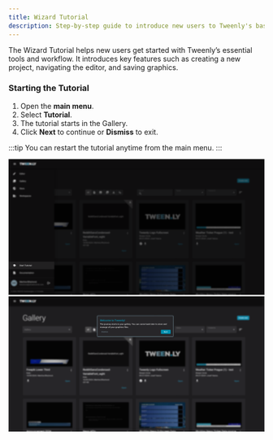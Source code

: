 ```yaml
---
title: Wizard Tutorial
description: Step-by-step guide to introduce new users to Tweenly's basic functionalities.
---
```


The Wizard Tutorial helps new users get started with Tweenly’s essential tools and workflow. It introduces key features such as creating a new project, navigating the editor, and saving graphics.

### Starting the Tutorial

1. Open the **main menu**.
2. Select **Tutorial**.
3. The tutorial starts in the Gallery.
4. Click **Next** to continue or **Dismiss** to exit.

:::tip
You can restart the tutorial anytime from the main menu.
:::

![Start Tutorial](../../../assets/assets/wizard-1.png)
![Tutorial Beginning](../../../assets/assets/wizard-2.png)
